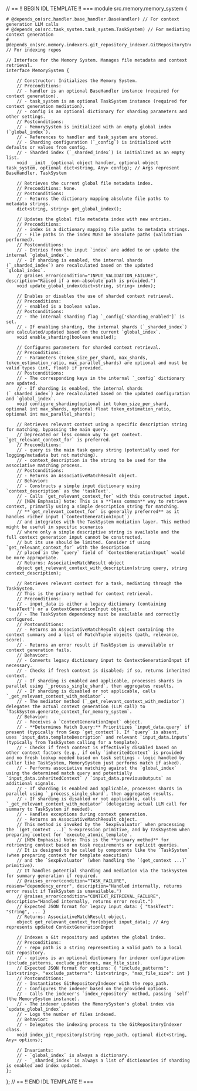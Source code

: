 // == !! BEGIN IDL TEMPLATE !! ===
module src.memory.memory_system {

    # @depends_on(src.handler.base_handler.BaseHandler) // For context generation LLM calls
    # @depends_on(src.task_system.task_system.TaskSystem) // For mediating context generation
    # @depends_on(src.memory.indexers.git_repository_indexer.GitRepositoryIndexer) // For indexing repos

    // Interface for the Memory System. Manages file metadata and context retrieval.
    interface MemorySystem {

        // Constructor: Initializes the Memory System.
        // Preconditions:
        // - handler is an optional BaseHandler instance (required for context generation).
        // - task_system is an optional TaskSystem instance (required for context generation mediation).
        // - config is an optional dictionary for sharding parameters and other settings.
        // Postconditions:
        // - MemorySystem is initialized with an empty global index (`global_index`).
        // - References to handler and task_system are stored.
        // - Sharding configuration (`_config`) is initialized with defaults or values from config.
        // - Sharded index (`_sharded_index`) is initialized as an empty list.
        void __init__(optional object handler, optional object task_system, optional dict<string, Any> config); // Args represent BaseHandler, TaskSystem

        // Retrieves the current global file metadata index.
        // Preconditions: None.
        // Postconditions:
        // - Returns the dictionary mapping absolute file paths to metadata strings.
        dict<string, string> get_global_index();

        // Updates the global file metadata index with new entries.
        // Preconditions:
        // - index is a dictionary mapping file paths to metadata strings.
        // - File paths in the index MUST be absolute paths (validation performed).
        // Postconditions:
        // - Entries from the input `index` are added to or update the internal `global_index`.
        // - If sharding is enabled, the internal shards (`_sharded_index`) are recalculated based on the updated `global_index`.
        // @raises_error(condition="INPUT_VALIDATION_FAILURE", description="Raised if a non-absolute path is provided.")
        void update_global_index(dict<string, string> index);

        // Enables or disables the use of sharded context retrieval.
        // Preconditions:
        // - enabled is a boolean value.
        // Postconditions:
        // - The internal sharding flag `_config['sharding_enabled']` is set.
        // - If enabling sharding, the internal shards (`_sharded_index`) are calculated/updated based on the current `global_index`.
        void enable_sharding(boolean enabled);

        // Configures parameters for sharded context retrieval.
        // Preconditions:
        // - Parameters (token_size_per_shard, max_shards, token_estimation_ratio, max_parallel_shards) are optional and must be valid types (int, float) if provided.
        // Postconditions:
        // - The corresponding keys in the internal `_config` dictionary are updated.
        // - If sharding is enabled, the internal shards (`_sharded_index`) are recalculated based on the updated configuration and `global_index`.
        void configure_sharding(optional int token_size_per_shard, optional int max_shards, optional float token_estimation_ratio, optional int max_parallel_shards);

        // Retrieves relevant context using a specific description string for matching, bypassing the main query.
        // Deprecated or less common way to get context. `get_relevant_context_for` is preferred.
        // Preconditions:
        // - query is the main task query string (potentially used for logging/metadata but not matching).
        // - context_description is the string to be used for the associative matching process.
        // Postconditions:
        // - Returns an AssociativeMatchResult object.
        // Behavior:
        // - Constructs a simple input dictionary using `context_description` as the 'taskText'.
        // - Calls `get_relevant_context_for` with this constructed input.
        // [NEW Emphasis] Note: This is a **less common** way to retrieve context, primarily using a simple description string for matching.
        // **`get_relevant_context_for` is generally preferred** as it handles richer input (`ContextGenerationInput`)
        // and integrates with the TaskSystem mediation layer. This method might be useful in specific scenarios
        // where only a simple descriptive string is available and the full context generation input cannot be constructed,
        // but its use should be limited. Consider if using `get_relevant_context_for` with the description
        // placed in the `query` field of `ContextGenerationInput` would be more appropriate.
        // Returns: AssociativeMatchResult object
        object get_relevant_context_with_description(string query, string context_description);

        // Retrieves relevant context for a task, mediating through the TaskSystem.
        // This is the primary method for context retrieval.
        // Preconditions:
        // - input_data is either a legacy dictionary (containing 'taskText') or a ContextGenerationInput object.
        // - The TaskSystem dependency must be available and correctly configured.
        // Postconditions:
        // - Returns an AssociativeMatchResult object containing the context summary and a list of MatchTuple objects (path, relevance, score).
        // - Returns an error result if TaskSystem is unavailable or context generation fails.
        // Behavior:
        // - Converts legacy dictionary input to ContextGenerationInput if necessary.
        // - Checks if fresh context is disabled; if so, returns inherited context.
        // - If sharding is enabled and applicable, processes shards in parallel using `_process_single_shard`, then aggregates results.
        // - If sharding is disabled or not applicable, calls `_get_relevant_context_with_mediator`.
        // - The mediator method (`_get_relevant_context_with_mediator`) delegates the actual context generation (LLM call) to `TaskSystem.generate_context_for_memory_system`.
        // Behavior:
        // - Receives a `ContextGenerationInput` object.
        // - **Determines Match Query:** Prioritizes `input_data.query` if present (typically from Sexp `get_context`). If `query` is absent, uses `input_data.templateDescription` and relevant `input_data.inputs` (typically from TaskSystem calling for a template).
        // - Checks if fresh context is effectively disabled based on other context factors (e.g., if only `inheritedContext` is provided and no fresh lookup needed based on task settings - logic handled by caller like TaskSystem, MemorySystem just performs match if asked).
        // - Performs associative matching against the `global_index` using the determined match query and potentially `input_data.inheritedContext` / `input_data.previousOutputs` as additional signals.
        // - If sharding is enabled and applicable, processes shards in parallel using `_process_single_shard`, then aggregates results.
        // - If sharding is disabled or not applicable, calls `_get_relevant_context_with_mediator` (delegating actual LLM call for summary to TaskSystem if needed).
        // - Handles exceptions during context generation.
        // - Returns an AssociativeMatchResult object.
        // This method is invoked by the `SexpEvaluator` when processing the `(get_context ...)` S-expression primitive, and by TaskSystem when preparing context for `execute_atomic_template`.
        // [NEW Emphasis] Note: This is the **primary method** for retrieving context based on task requirements or explicit queries.
        // It is designed to be called by components like the `TaskSystem` (when preparing context for template execution)
        // and the `SexpEvaluator` (when handling the `(get_context ...)` primitive).
        // It handles potential sharding and mediation via the TaskSystem for summary generation if required.
        // @raises_error(condition="TASK_FAILURE", reason="dependency_error", description="Handled internally, returns error result if TaskSystem is unavailable.")
        // @raises_error(condition="CONTEXT_RETRIEVAL_FAILURE", description="Handled internally, returns error result.")
        // Expected JSON format for legacy input_data: { "taskText": "string", ... }
        // Returns: AssociativeMatchResult object.
        object get_relevant_context_for(object input_data); // Arg represents updated ContextGenerationInput

        // Indexes a Git repository and updates the global index.
        // Preconditions:
        // - repo_path is a string representing a valid path to a local Git repository.
        // - options is an optional dictionary for indexer configuration (include_patterns, exclude_patterns, max_file_size).
        // Expected JSON format for options: { "include_patterns": list<string>, "exclude_patterns": list<string>, "max_file_size": int }
        // Postconditions:
        // - Instantiates GitRepositoryIndexer with the repo_path.
        // - Configures the indexer based on the provided options.
        // - Calls the indexer's `index_repository` method, passing `self` (the MemorySystem instance).
        // - The indexer updates the MemorySystem's global index via `update_global_index`.
        // - Logs the number of files indexed.
        // Behavior:
        // - Delegates the indexing process to the GitRepositoryIndexer class.
        void index_git_repository(string repo_path, optional dict<string, Any> options);

        // Invariants:
        // - `global_index` is always a dictionary.
        // - `_sharded_index` is always a list of dictionaries if sharding is enabled and index updated.
    };
};
// == !! END IDL TEMPLATE !! ===

